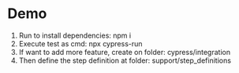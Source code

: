 # Demo
1. Run to install dependencies: npm i
2. Execute test as cmd: npx cypress-run
3. If want to add more feature, create on folder: cypress/integration
4. Then define the step definition at folder: support/step_definitions
